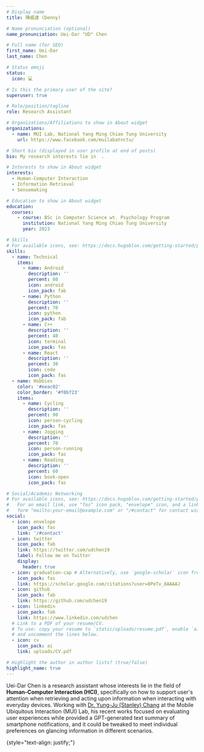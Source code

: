 ```yaml
---
# Display name
title: 陳威達 (Denny)

# Name pronunciation (optional)
name_pronunciation: Uei-Dar "UD" Chen

# Full name (for SEO)
first_name: Uei-Dar
last_name: Chen

# Status emoji
status:
  icon: 💻

# Is this the primary user of the site?
superuser: true

# Role/position/tagline
role: Research Assistant

# Organizations/Affiliations to show in About widget
organizations:
  - name: MUI Lab, National Yang Ming Chiao Tung University
    url: https://www.facebook.com/muilabatnctu/

# Short bio (displayed in user profile at end of posts)
bio: My research interests lie in  .

# Interests to show in About widget
interests:
  - Human-Computer Interaction
  - Information Retrieval
  - Sensemaking

# Education to show in About widget
education:
  courses:
    - course: BSc in Computer Science wt. Psychology Program
      institution: National Yang Ming Chiao Tung University
      year: 2023

# Skills
# For available icons, see: https://docs.hugoblox.com/getting-started/page-builder/#icons
skills:
  - name: Technical
    items:
      - name: Android
        description: ''
        percent: 80
        icon: android
        icon_pack: fab
      - name: Python
        description: ''
        percent: 70
        icon: python
        icon_pack: fab
      - name: C++
        description: ''
        percent: 40
        icon: terminal
        icon_pack: fas
      - name: React
        description: ''
        percent: 30
        icon: code
        icon_pack: fas
  - name: Hobbies
    color: '#eeac02'
    color_border: '#f0bf23'
    items:
      - name: Cycling
        description: ''
        percent: 90
        icon: person-cycling
        icon_pack: fas
      - name: Jogging
        description: ''
        percent: 70
        icon: person-running
        icon_pack: fas
      - name: Reading
        description: ''
        percent: 60
        icon: book-open
        icon_pack: fas

# Social/Academic Networking
# For available icons, see: https://docs.hugoblox.com/getting-started/page-builder/#icons
#   For an email link, use "fas" icon pack, "envelope" icon, and a link in the
#   form "mailto:your-email@example.com" or "/#contact" for contact widget.
social:
  - icon: envelope
    icon_pack: fas
    link: '/#contact'
  - icon: twitter
    icon_pack: fab
    link: https://twitter.com/udchen19
    label: Follow me on Twitter
    display:
      header: true
  - icon: graduation-cap # Alternatively, use `google-scholar` icon from `ai` icon pack
    icon_pack: fas
    link: https://scholar.google.com/citations?user=8PeTv_8AAAAJ
  - icon: github
    icon_pack: fab
    link: https://github.com/udchen19
  - icon: linkedin
    icon_pack: fab
    link: https://www.linkedin.com/udchen
  # Link to a PDF of your resume/CV.
  # To use: copy your resume to `static/uploads/resume.pdf`, enable `ai` icons in `params.yaml`,
  # and uncomment the lines below.
  - icon: cv
    icon_pack: ai
    link: uploads/CV.pdf

# Highlight the author in author lists? (true/false)
highlight_name: true
---
```


Uei-Dar Chen is a research assistant whose interests lie in the field of **Human-Computer Interaction (HCI)**, specifically on how to support user's attention when retrieving and acting upon information when interacting with everyday devices. Working with [Dr. Yung-Ju (Stanley) Chang](https://www.armuro.info/) at the Mobile Ubiquitous Interaction (MUI) Lab, his recent works focused on evaluating user experiences while provided a GPT-generated text summary of smartphone notifications, and it could be tweaked to meet individual preferences on glancing information in different scenarios.

{style="text-align: justify;"}
